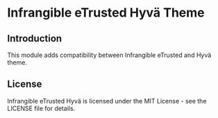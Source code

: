 # Infrangible eTrusted Hyvä Theme

## Introduction

This module adds compatibility between Infrangible eTrusted and Hyvä theme.

## License

Infrangible eTrusted Hyvä is licensed under the MIT License - see the LICENSE file for details.
